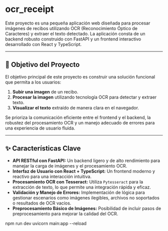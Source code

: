 # ocr_receipt

Este proyecto es una pequeña aplicación web diseñada para procesar imágenes de recibos utilizando OCR (Reconocimiento Óptico de Caracteres) y extraer el texto detectado. La aplicación consta de un backend robusto construido con FastAPI y un frontend interactivo desarrollado con React y TypeScript.

---

## 🎯 Objetivo del Proyecto

El objetivo principal de este proyecto es construir una solución funcional que permita a los usuarios:

1.  **Subir una imagen** de un recibo.
2.  **Procesar la imagen** utilizando tecnología OCR para detectar y extraer texto.
3.  **Visualizar el texto** extraído de manera clara en el navegador.

Se prioriza la comunicación eficiente entre el frontend y el backend, la robustez del procesamiento OCR y un manejo adecuado de errores para una experiencia de usuario fluida.

---

## ✨ Características Clave

- **API RESTful con FastAPI:** Un backend ligero y de alto rendimiento para manejar la carga de imágenes y el procesamiento OCR.
- **Interfaz de Usuario con React + TypeScript:** Un frontend moderno y reactivo para una interacción intuitiva.
- **Procesamiento OCR con Tesseract:** Utiliza `Pytesseract` para la extracción de texto, lo que permite una integración rápida y eficaz.
- **Validación y Manejo de Errores:** Implementación de lógica para gestionar escenarios como imágenes ilegibles, archivos no soportados o resultados de OCR vacíos.
- **Preprocesamiento Básico de Imágenes:** Posibilidad de incluir pasos de preprocesamiento para mejorar la calidad del OCR.

npm run dev
uvicorn main:app --reload
